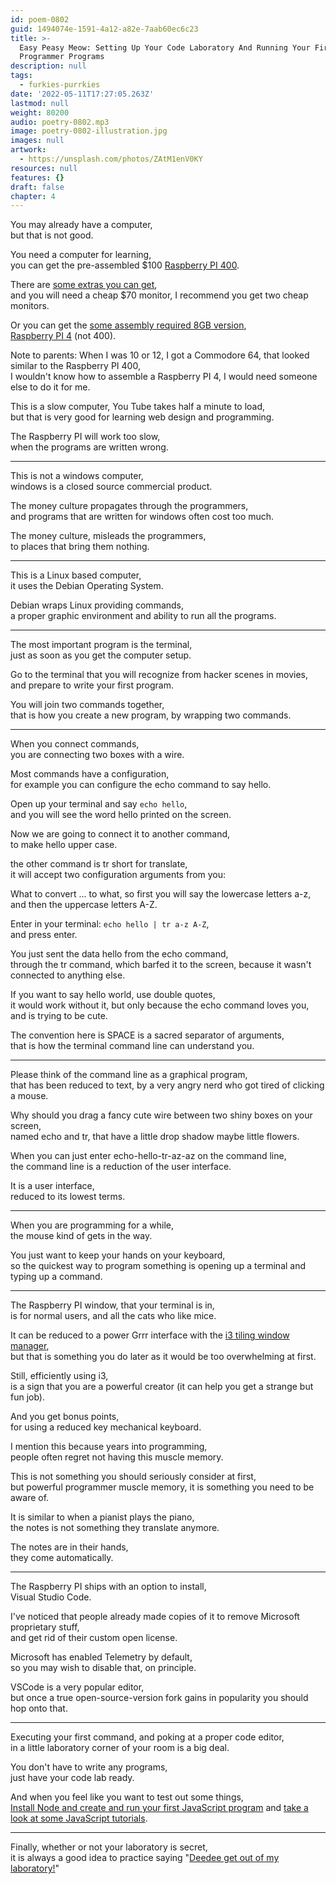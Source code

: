```yaml
---
id: poem-0802
guid: 1494074e-1591-4a12-a82e-7aab60ec6c23
title: >-
  Easy Peasy Meow: Setting Up Your Code Laboratory And Running Your First
  Programmer Programs
description: null
tags:
  - furkies-purrkies
date: '2022-05-11T17:27:05.263Z'
lastmod: null
weight: 80200
audio: poetry-0802.mp3
image: poetry-0802-illustration.jpg
images: null
artwork:
  - https://unsplash.com/photos/ZAtM1enV0KY
resources: null
features: {}
draft: false
chapter: 4
---
```


You may already have a computer,\
but that is not good.

You need a computer for learning,\
you can get the pre-assembled $100 [Raspberry PI 400](https://www.raspberrypi.com/products/raspberry-pi-400/).

There are [some extras you can get](https://www.canakit.com/raspberry-pi-400-desktop-computer-kit.html?cid=usd\&src=raspberrypi),\
and you will need a cheap $70 monitor, I recommend you get two cheap monitors.

Or you can get the [some assembly required 8GB version](https://www.youtube.com/watch?v=n-4IxW9cgN4),\
[Raspberry PI 4](https://www.canakit.com/raspberry-pi/pi-4-kits) (not 400).

Note to parents: When I was 10 or 12, I got a Commodore 64, that looked similar to the Raspberry PI 400,\
I wouldn't know how to assemble a Raspberry PI 4, I would need someone else to do it for me.

This is a slow computer, You Tube takes half a minute to load,\
but that is very good for learning web design and programming.

The Raspberry PI will work too slow,\
when the programs are written wrong.

---

This is not a windows computer,\
windows is a closed source commercial product.

The money culture propagates through the programmers,\
and programs that are written for windows often cost too much.

The money culture, misleads the programmers,\
to places that bring them nothing.

---

This is a Linux based computer,\
it uses the Debian Operating System.

Debian wraps Linux providing commands,\
a proper graphic environment and ability to run all the programs.

---

The most important program is the terminal,\
just as soon as you get the computer setup.

Go to the terminal that you will recognize from hacker scenes in movies,\
and prepare to write your first program.

You will join two commands together,\
that is how you create a new program, by wrapping two commands.

---

When you connect commands,\
you are connecting two boxes with a wire.

Most commands have a configuration,\
for example you can configure the echo command to say hello.

Open up your terminal and say `echo hello`,\
and you will see the word hello printed on the screen.

Now we are going to connect it to another command,\
to make hello upper case.

the other command is tr short for translate,\
it will accept two configuration arguments from you:

What to convert ... to what, so first you will say the lowercase letters a-z,\
and then the uppercase letters A-Z.

Enter in your terminal: `echo hello | tr a-z A-Z`,\
and press enter.

You just sent the data hello from the echo command,\
through the tr command, which barfed it to the screen, because it wasn't connected to anything else.

If you want to say hello world, use double quotes,\
it would work without it, but only because the echo command loves you, and is trying to be cute.

The convention here is SPACE is a sacred separator of arguments,\
that is how the terminal command line can understand you.

---

Please think of the command line as a graphical program,\
that has been reduced to text, by a very angry nerd who got tired of clicking a mouse.

Why should you drag a fancy cute wire between two shiny boxes on your screen,\
named echo and tr, that have a little drop shadow maybe little flowers.

When you can just enter echo-hello-tr-az-az on the command line,\
the command line is a reduction of the user interface.

It is a user interface,\
reduced to its lowest terms.

---

When you are programming for a while,\
the mouse kind of gets in the way.

You just want to keep your hands on your keyboard,\
so the quickest way to program something is opening up a terminal and typing up a command.

---

The Raspberry PI window, that your terminal is in,\
is for normal users, and all the cats who like mice.

It can be reduced to a power Grrr interface with the [i3 tiling window manager](https://www.youtube.com/watch?v=RaP7sNCJYV0\&t=208s),\
but that is something you do later as it would be too overwhelming at first.

Still, efficiently using i3,\
is a sign that you are a powerful creator (it can help you get a strange but fun job).

And you get bonus points,\
for using a reduced key mechanical keyboard.

I mention this because years into programming,\
people often regret not having this muscle memory.

This is not something you should seriously consider at first,\
but powerful programmer muscle memory, it is something you need to be aware of.

It is similar to when a pianist plays the piano,\
the notes is not something they translate anymore.

The notes are in their hands,\
they come automatically.

---

The Raspberry PI ships with an option to install,\
Visual Studio Code.

I've noticed that people already made copies of it to remove Microsoft proprietary stuff,\
and get rid of their custom open license.

Microsoft has enabled Telemetry by default,\
so you may wish to disable that, on principle.

VSCode is a very popular editor,\
but once a true open-source-version fork gains in popularity you should hop onto that.

---

Executing your first command, and poking at a proper code editor,\
in a little laboratory corner of your room is a big deal.

You don't have to write any programs,\
just have your code lab ready.

And when you feel like you want to test out some things,\
[Install Node and create and run your first JavaScript program](https://www.youtube.com/watch?v=oFdlRcRl5aQ) and [take a look at some JavaScript tutorials](https://www.youtube.com/results?search_query=javascript+tutorial+for+beginners).

---

Finally, whether or not your laboratory is secret,\
it is always a good idea to practice saying "[Deedee get out of my laboratory!](https://www.youtube.com/watch?v=AkY3BjEQ9mI\&t=4s)"
